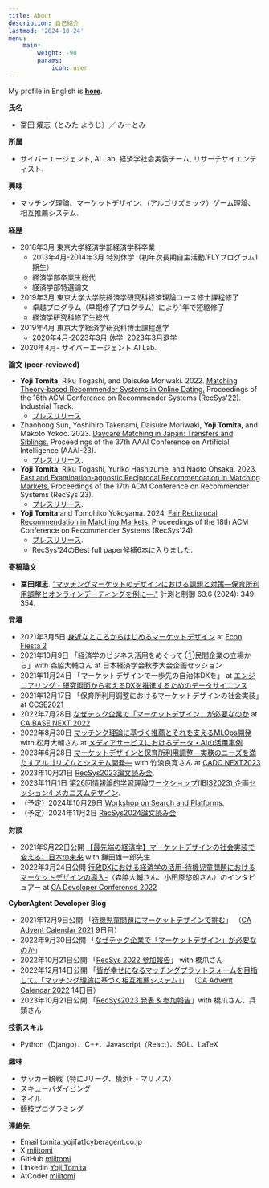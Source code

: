```yaml
---
title: About
description: 自己紹介
lastmod: '2024-10-24'
menu:
    main: 
        weight: -90
        params:
            icon: user
---
```


My profile in English is **[here](/about_en/)**.


**氏名**
 - 冨田 燿志（とみた ようじ）／ みーとみ

**所属**
 - サイバーエージェント, AI Lab, 経済学社会実装チーム, リサーチサイエンティスト.

**興味**
 - マッチング理論、マーケットデザイン、（アルゴリズミック）ゲーム理論、相互推薦システム.

**経歴**
 - 2018年3月 東京大学経済学部経済学科卒業
   - 2013年4月-2014年3月 特別休学（初年次長期自主活動/FLYプログラム1期生）
   - 経済学部卒業生総代
   - 経済学部特選論文
 - 2019年3月 東京大学大学院経済学研究科経済理論コース修士課程修了
   - 卓越プログラム（早期修了プログラム）により1年で短縮修了
   - 経済学研究科修了生総代
 - 2019年4月 東京大学経済学研究科博士課程進学
   - 2020年4月-2023年3月 休学, 2023年3月退学
 - 2020年4月- サイバーエージェント AI Lab.

**論文 (peer-reviewed)**
- **Yoji Tomita**, Riku Togashi, and Daisuke Moriwaki. 2022. [Matching Theory-based Recommender Systems in Online Dating.](https://doi.org/10.1145/3523227.3547406) Proceedings of the 16th ACM Conference on Recommender Systems (RecSys'22). Industrial Track.
    - [プレスリリース](https://www.cyberagent.co.jp/news/detail/id=27897).
- Zhaohong Sun, Yoshihiro Takenami, Daisuke Moriwaki, **Yoji Tomita**, and Makoto Yokoo. 2023. [Daycare Matching in Japan: Transfers and Siblings.](https://doi.org/10.1609/aaai.v37i12.26694) Proceedings of the 37th AAAI Conference on Artificial Intelligence (AAAI-23).
    - [プレスリリース](https://www.cyberagent.co.jp/news/detail/id=28487).
- **Yoji Tomita**, Riku Togashi, Yuriko Hashizume, and Naoto Ohsaka. 2023. [Fast and Examination-agnostic Reciprocal Recommendation in Matching Markets.](https://doi.org/10.1145/3604915.3608774) Proceedings of the 17th ACM Conference on Recommender Systems (RecSys'23).
    - [プレスリリース](https://www.cyberagent.co.jp/news/detail/id=29237).
- **Yoji Tomita** and Tomohiko Yokoyama. 2024. [Fair Reciprocal Recommendation in Matching Markets.](https://doi.org/10.1145/3640457.3688130) Proceedings of the 18th ACM Conference on Recommender Systems (RecSys'24).
    - [プレスリリース](https://www.cyberagent.co.jp/news/detail/id=30810).
    - RecSys'24のBest full paper候補6本に入りました.


**寄稿論文**
- **冨田燿志**. ["マッチングマーケットのデザインにおける課題と対策―保育所利用調整とオンラインデーティングを例に―."](https://doi.org/10.11499/sicejl.63.349) 計測と制御 63.6 (2024): 349-354.

**登壇**
 - 2021年3月5日 [身近なところからはじめるマーケットデザイン](https://www.slideshare.net/YojiTomita/ss-244201005) at [Econ Fiesta 2](https://sansan.connpass.com/event/203771/)
 - 2021年10月9日 「経済学のビジネス活用をめぐって ①民間企業の立場から」with 森脇大輔さん at 日本経済学会秋季大会企画セッション
 - 2021年11月24日 「マーケットデザインで一歩先の自治体DXを」 at [エンジニアリング・研究両面から考えるDXを推進するためのデータサイエンス](https://techplay.jp/event/835479)
 - 2021年12月17日 「保育所利用調整におけるマーケットデザインの社会実装」at [CCSE2021](https://ccse.jp/2021/)
 - 2022年7月28日 [なぜテック企業で「マーケットデザイン」が必要なのか](https://ca-base-next.cyberagent.co.jp/2022/sessions/market-design/) at [CA BASE NEXT 2022](https://ca-base-next.cyberagent.co.jp/2022/)
 - 2022年8月30日 [マッチング理論に基づく推薦とそれを支えるMLOps開発](https://developers.cyberagent.co.jp/blog/archives/37354/) with 松月大輔さん at [メディアサービスにおけるデータ・AIの活用事例](https://cyberagent.connpass.com/event/255813/)
 - 2023年6月28日 [マーケットデザインと保育所利用調整—実務のニーズを満たすアルゴリズムとシステム開発—](https://cadc.cyberagent.co.jp/2023/sessions/market-design/) with 竹浪良寛さん at [CADC NEXT2023](https://cadc.cyberagent.co.jp/2023/)
 - 2023年10月21日 [RecSys2023論文読み会](https://connpass.com/event/298043/).
 - 2023年11月1日 [第26回情報論的学習理論ワークショップ(IBIS2023) 企画セッション4 メカニズムデザイン](https://ibisml.org/ibis2023/os/#os4).
 - （予定）2024年10月29日 [Workshop on Search and Platforms](https://sites.google.com/site/makotowtnb/workshop/workshop-on-search-and-platform).
 - （予定）2024年11月2日 [RecSys2024論文読み会](https://connpass.com/event/333388/).

**対談**
 - 2021年9月22日公開 [【最先端の経済学】マーケットデザインの社会実装で変える、日本の未来](https://www.cyberagent.co.jp/way/list/detail/id=26671) with 鎌田雄一郎先生
 - 2022年3月24日公開 [行政DXにおける経済学の活用-待機児童問題におけるマーケットデザインの導入-](https://cadc.cyberagent.co.jp/2022/program/economics-govtech/)（森脇大輔さん、小田原悠朗さん）のインタビュアー at [CA Developer Conference 2022](https://cadc.cyberagent.co.jp/2022/)

**CyberAgtent Developer Blog**
 - 2021年12月9日公開 「[待機児童問題にマーケットデザインで挑む](https://developers.cyberagent.co.jp/blog/archives/32763/)」 （[CA Advent Calendar 2021](https://adventar.org/calendars/6839) 9日目）
 - 2022年9月30日公開 「[なぜテック企業で「マーケットデザイン」が必要なのか](https://developers.cyberagent.co.jp/blog/archives/37708/)」
 - 2022年10月21日公開 「[RecSys 2022 参加報告](https://developers.cyberagent.co.jp/blog/archives/38014/)」 with 橋爪さん
 - 2022年12月14日公開 「[皆が幸せになるマッチングプラットフォームを目指して。「マッチング理論に基づく相互推薦システム」](https://developers.cyberagent.co.jp/blog/archives/39706/)」 （[CA Advent Calendar 2022](https://adventar.org/calendars/7806) 14日目）
 - 2023年10月21日公開 「[RecSys2023 発表 & 参加報告](https://developers.cyberagent.co.jp/blog/archives/44175/)」with 橋爪さん、兵頭さん

**技術スキル**
 - Python（Django）、C++、Javascript（React）、SQL、LaTeX

**趣味**
 - サッカー観戦（特にJリーグ、横浜F・マリノス）
 - スキューバダイビング
 - ネイル
 - 競技プログラミング

**連絡先**
- Email tomita_yoji[at]cyberagent.co.jp
- X [miiitomi](https://twitter.com/miiitomi/)
- GitHub [miiitomi](https://github.com/miiitomi/)
- Linkedin [Yoji Tomita](https://www.linkedin.com/in/yoji-tomita/)
- AtCoder [miiitomi](https://atcoder.jp/user/miiitomi)
